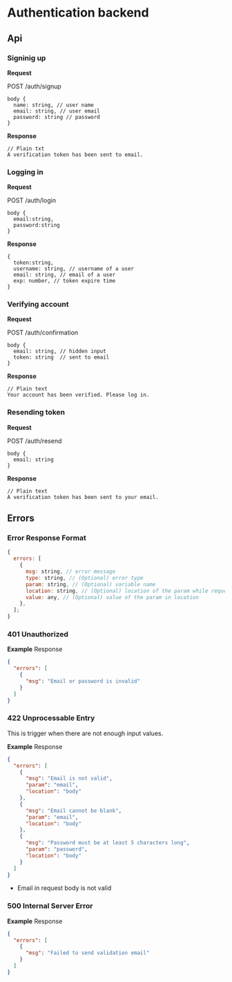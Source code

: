 # Authentication backend

## Api

### Signinig up

**Request**

POST /auth/signup

```
body {
  name: string, // user name
  email: string, // user email
  password: string // password
}
```

**Response**

```
// Plain txt
A verification token has been sent to email.
```

### Logging in

**Request**

POST /auth/login

```
body {
  email:string,
  password:string
}
```

**Response**

```
{
  token:string,
  username: string, // username of a user
  email: string, // email of a user
  exp: number, // token expire time
}
```

### Verifying account

**Request**

POST /auth/confirmation

```
body {
  email: string, // hidden input
  token: string  // sent to email
}
```

**Response**

```
// Plain text
Your account has been verified. Please log in.
```

### Resending token

**Request**

POST /auth/resend

```
body {
  email: string
}
```

**Response**

```
// Plain text
A verification token has been sent to your email.
```

## Errors

### Error Response Format

```javascript
{
  errors: [
    {
      msg: string, // error message
      type: string, // (Optional) error type
      param: string, // (Optional) variable name
      location: string, // (Optional) location of the param while requesting
      value: any, // (Optional) value of the param in location
    },
  ];
}
```

### **401** Unauthorized

**Example** Response

```json
{
  "errors": [
    {
      "msg": "Email or password is invalid"
    }
  ]
}
```

### **422** Unprocessable Entry

This is trigger when there are not enough input values.

**Example** Response

```json
{
  "errors": [
    {
      "msg": "Email is not valid",
      "param": "email",
      "location": "body"
    },
    {
      "msg": "Email cannot be blank",
      "param": "email",
      "location": "body"
    },
    {
      "msg": "Password must be at least 5 characters long",
      "param": "password",
      "location": "body"
    }
  ]
}
```

- Email in request body is not valid

### **500** Internal Server Error

**Example** Response

```json
{
  "errors": [
    {
      "msg": "Failed to send validation email"
    }
  ]
}
```
